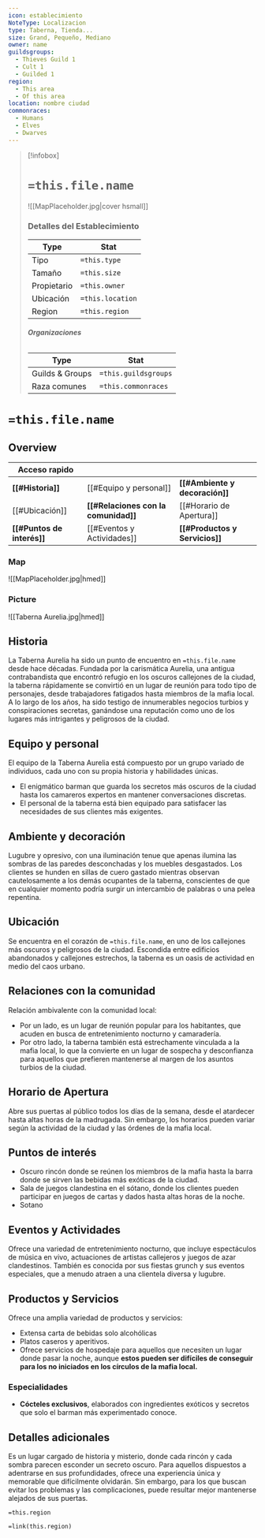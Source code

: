 ```yaml
---
icon: establecimiento
NoteType: Localizacion
type: Taberna, Tienda...
size: Grand, Pequeño, Mediano
owner: name
guildsgroups:
  - Thieves Guild 1
  - Cult 1
  - Guilded 1
region:
  - This area
  - Of this area
location: nombre ciudad
commonraces:
  - Humans
  - Elves
  - Dwarves
---
```



> [!infobox]
> # **`=this.file.name`**
> ![[MapPlaceholder.jpg|cover hsmall]]
> ### **Detalles del Establecimiento**
> Type | Stat
> --- | ---
> Tipo | `=this.type`
> Tamaño |  `=this.size`
> Propietario |  `=this.owner`
> Ubicación |  `=this.location`
> Region |  `=this.region`
> ###### **Organizaciones**
> Type | Stat
> --- | ---
> Guilds & Groups |  `=this.guildsgroups`
> Raza comunes |  `=this.commonraces`



# `=this.file.name`
## Overview

| Acceso rapido              |                                      |                                |
| -------------------------- | ------------------------------------ | ------------------------------ |
| **[[#Historia]]**          | [[#Equipo y personal]]               | **[[#Ambiente y decoración]]** |
| [[#Ubicación]]             | **[[#Relaciones con la comunidad]]** | [[#Horario de Apertura]]       |
| **[[#Puntos de interés]]** | [[#Eventos y Actividades]]           | **[[#Productos y Servicios]]** |


### Map
![[MapPlaceholder.jpg|hmed]]

### Picture
![[Taberna Aurelia.jpg|hmed]]

## Historia

La Taberna Aurelia ha sido un punto de encuentro en `=this.file.name` desde hace décadas. Fundada por la carismática Aurelia, una antigua contrabandista que encontró refugio en los oscuros callejones de la ciudad, la taberna rápidamente se convirtió en un lugar de reunión para todo tipo de personajes, desde trabajadores fatigados hasta miembros de la mafia local. A lo largo de los años, ha sido testigo de innumerables negocios turbios y conspiraciones secretas, ganándose una reputación como uno de los lugares más intrigantes y peligrosos de la ciudad.

## Equipo y personal

El equipo de la Taberna Aurelia está compuesto por un grupo variado de individuos, cada uno con su propia historia y habilidades únicas.
- El enigmático barman que guarda los secretos más oscuros de la ciudad hasta los camareros expertos en mantener conversaciones discretas.
- El personal de la taberna está bien equipado para satisfacer las necesidades de sus clientes más exigentes.

## Ambiente y decoración

Lugubre y opresivo, con una iluminación tenue que apenas ilumina las sombras de las paredes desconchadas y los muebles desgastados. 
Los clientes se hunden en sillas de cuero gastado mientras observan cautelosamente a los demás ocupantes de la taberna, conscientes de que en cualquier momento podría surgir un intercambio de palabras o una pelea repentina.

## Ubicación

Se encuentra en el corazón de `=this.file.name`, en uno de los callejones más oscuros y peligrosos de la ciudad. 
Escondida entre edificios abandonados y callejones estrechos, la taberna es un oasis de actividad en medio del caos urbano.

## Relaciones con la comunidad

Relación ambivalente con la comunidad local:
- Por un lado, es un lugar de reunión popular para los habitantes, que acuden en busca de entretenimiento nocturno y camaradería. 
- Por otro lado, la taberna también está estrechamente vinculada a la mafia local, lo que la convierte en un lugar de sospecha y desconfianza para aquellos que prefieren mantenerse al margen de los asuntos turbios de la ciudad.

## Horario de Apertura 

Abre sus puertas al público todos los días de la semana, desde el atardecer hasta altas horas de la madrugada. Sin embargo, los horarios pueden variar según la actividad de la ciudad y las órdenes de la mafia local.

## Puntos de interés 

- Oscuro rincón donde se reúnen los miembros de la mafia hasta la barra donde se sirven las bebidas más exóticas de la ciudad. 
- Sala de juegos clandestina en el sótano, donde los clientes pueden participar en juegos de cartas y dados hasta altas horas de la noche.
- Sotano

## Eventos y Actividades 

Ofrece una variedad de entretenimiento nocturno, que incluye espectáculos de música en vivo, actuaciones de artistas callejeros y juegos de azar clandestinos. También es conocida por sus fiestas grunch y sus eventos especiales, que a menudo atraen a una clientela diversa y lugubre.

## Productos y Servicios
Ofrece una amplia variedad de productos y servicios: 
- Extensa carta de bebidas solo alcohólicas
- Platos caseros y aperitivos.
- Ofrece servicios de hospedaje para aquellos que necesiten un lugar donde pasar la noche, aunque **estos pueden ser difíciles de conseguir para los no iniciados en los círculos de la mafia local.**

### Especialidades 

- **Cócteles exclusivos**, elaborados con ingredientes exóticos y secretos que solo el barman más experimentado conoce.

## Detalles adicionales

Es un lugar cargado de historia y misterio, donde cada rincón y cada sombra parecen esconder un secreto oscuro. Para aquellos dispuestos a adentrarse en sus profundidades, ofrece una experiencia única y memorable que difícilmente olvidarán. Sin embargo, para los que buscan evitar los problemas y las complicaciones, puede resultar mejor mantenerse alejados de sus puertas.

`=this.region`


`=link(this.region)`
